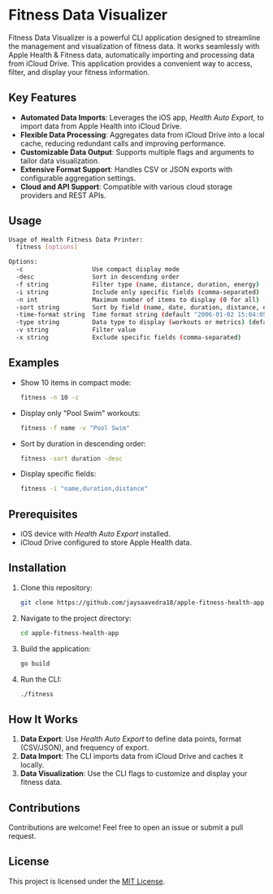 # Fitness Data Visualizer

Fitness Data Visualizer is a powerful CLI application designed to streamline the management and visualization of fitness data. It works seamlessly with Apple Health & Fitness data, automatically importing and processing data from iCloud Drive. This application provides a convenient way to access, filter, and display your fitness information.

## Key Features

- **Automated Data Imports**: Leverages the iOS app, _Health Auto Export_, to import data from Apple Health into iCloud Drive.
- **Flexible Data Processing**: Aggregates data from iCloud Drive into a local cache, reducing redundant calls and improving performance.
- **Customizable Data Output**: Supports multiple flags and arguments to tailor data visualization.
- **Extensive Format Support**: Handles CSV or JSON exports with configurable aggregation settings.
- **Cloud and API Support**: Compatible with various cloud storage providers and REST APIs.

## Usage

```bash
Usage of Health Fitness Data Printer:
  fitness [options]

Options:
  -c                   Use compact display mode
  -desc                Sort in descending order
  -f string            Filter type (name, distance, duration, energy)
  -i string            Include only specific fields (comma-separated)
  -n int               Maximum number of items to display (0 for all)
  -sort string         Sort by field (name, date, duration, distance, energy)
  -time-format string  Time format string (default "2006-01-02 15:04:05")
  -type string         Data type to display (workouts or metrics) (default "workouts")
  -v string            Filter value
  -x string            Exclude specific fields (comma-separated)
```

## Examples

- Show 10 items in compact mode:

  ```bash
  fitness -n 10 -c
  ```

- Display only "Pool Swim" workouts:

  ```bash
  fitness -f name -v "Pool Swim"
  ```

- Sort by duration in descending order:

  ```bash
  fitness -sort duration -desc
  ```

- Display specific fields:
  ```bash
  fitness -i "name,duration,distance"
  ```

## Prerequisites

- iOS device with _Health Auto Export_ installed.
- iCloud Drive configured to store Apple Health data.

## Installation

1. Clone this repository:
   ```bash
   git clone https://github.com/jaysaavedra18/apple-fitness-health-app.git
   ```
2. Navigate to the project directory:
   ```bash
   cd apple-fitness-health-app
   ```
3. Build the application:
   ```bash
   go build
   ```
4. Run the CLI:
   ```bash
   ./fitness
   ```

## How It Works

1. **Data Export**: Use _Health Auto Export_ to define data points, format (CSV/JSON), and frequency of export.
2. **Data Import**: The CLI imports data from iCloud Drive and caches it locally.
3. **Data Visualization**: Use the CLI flags to customize and display your fitness data.

## Contributions

Contributions are welcome! Feel free to open an issue or submit a pull request.

## License

This project is licensed under the [MIT License](LICENSE).
